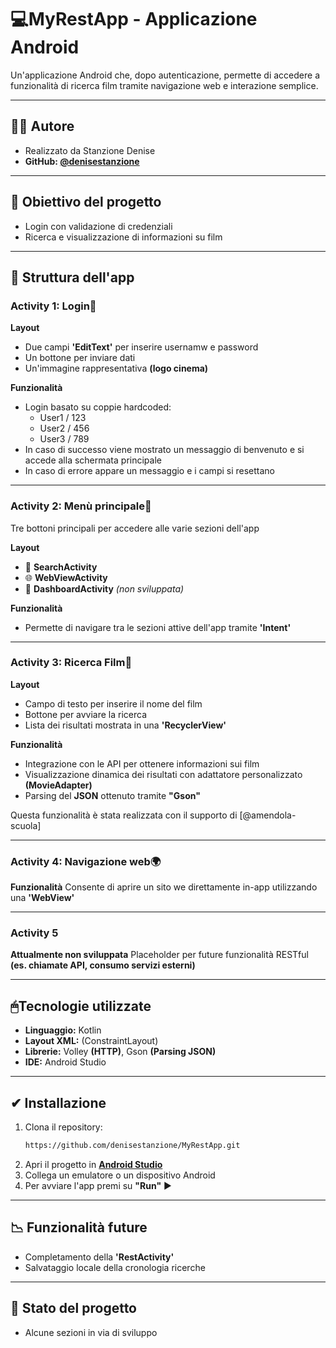 # 💻MyRestApp - Applicazione Android 
Un'applicazione Android che, dopo autenticazione, permette di accedere a funzionalità di ricerca film tramite navigazione web e interazione semplice. 

---

## 👩‍💻 Autore
- Realizzato da Stanzione Denise
- **GitHub: [@denisestanzione](https://github.com/denisestanzione)**

--- 

## 📝 Obiettivo del progetto
- Login con validazione di credenziali
- Ricerca e visualizzazione di informazioni su film

---

## 📲 Struttura dell'app

### **Activity 1: Login🔐**

**Layout**
- Due campi **'EditText'** per inserire usernamw e password
- Un bottone per inviare dati
- Un'immagine rappresentativa **(logo cinema)**

**Funzionalità**
- Login basato su coppie hardcoded:
  - User1 / 123  
  - User2 / 456  
  - User3 / 789
- In caso di successo viene mostrato un messaggio di benvenuto e si accede alla schermata principale
- In caso di errore appare un messaggio e i campi si resettano

---

### **Activity 2: Menù principale📄**
Tre bottoni principali per accedere alle varie sezioni dell'app

**Layout**
- 🔎 **SearchActivity**
- 🌐 **WebViewActivity**  
- 🚧 **DashboardActivity** *(non sviluppata)*

**Funzionalità**
- Permette di navigare tra le sezioni attive dell'app tramite **'Intent'**

---

### **Activity 3: Ricerca Film🎥**

**Layout**
- Campo di testo per inserire il nome del film
- Bottone per avviare la ricerca
- Lista dei risultati mostrata in una **'RecyclerView'**

**Funzionalità**
- Integrazione con le API per ottenere informazioni sui film
- Visualizzazione dinamica dei risultati con adattatore personalizzato **(MovieAdapter)**
- Parsing del **JSON** ottenuto tramite **"Gson"**

Questa funzionalità è stata realizzata con il supporto di [@amendola-scuola]

---

### **Activity 4: Navigazione web🌍**

**Funzionalità** 
Consente di aprire un sito we direttamente in-app utilizzando una **'WebView'**

---

### **Activity 5**

**Attualmente non sviluppata** 
Placeholder per future funzionalità RESTful **(es. chiamate API, consumo servizi esterni)**

---

## 🖱Tecnologie utilizzate 
- **Linguaggio:** Kotlin
- **Layout XML:** (ConstraintLayout)
- **Librerie:** Volley **(HTTP)**, Gson **(Parsing JSON)**
- **IDE:** Android Studio

---

## ✔ Installazione
1. Clona il repository:
   ```bash
   https://github.com/denisestanzione/MyRestApp.git
2. Apri il progetto in [**Android Studio**](https://developer.android.com/studio)
3. Collega un emulatore o un dispositivo Android
4. Per avviare l'app premi su **"Run"** ▶

---

## 📉 Funzionalità future 
- Completamento della **'RestActivity'**
- Salvataggio locale della cronologia ricerche

---

## 🔄 Stato del progetto
- Alcune sezioni in via di sviluppo























































